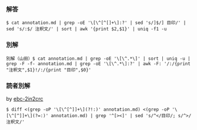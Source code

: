 ### 解答
```
$ cat annotation.md | grep -oE '\[\^[^[]+\]:?' | sed 's/]$/] 目印/' | sed 's/:$/ 注釈文/' | sort | awk '{print $2,$1}' | uniq -f1 -u
```
### 別解
```
別解（山田）$ cat annotation.md | grep -oE '\[\^.*\]' | sort | uniq -u | grep -F -f- annotation.md | grep -oE '\[\^.*\]:?' | awk -F: '/:/{print "注釈文",$1}!/:/{print "目印",$0}'
```

 ### 読者別解

 by [ebc-2in2crc](https://github.com/ebc-2in2crc)

```
$ diff <(grep -oP '\[\^[^]]+\](?!:)' annotation.md) <(grep -oP '\[\^[^]]+\](?=:)' annotation.md) | grep '^[><]' | sed 's/^</目印/; s/^>/注釈文/'
```
